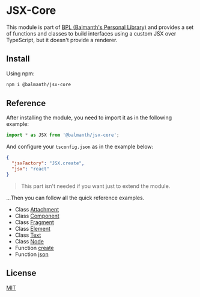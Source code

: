 # JSX-Core

This module is part of [BPL (Balmanth's Personal Library)](https://github.com/topics/nodejs-bpl) and provides a set of functions and classes to build interfaces using a custom JSX over TypeScript, but it doesn't provide a renderer.

## Install

Using npm:

```sh
npm i @balmanth/jsx-core
```

## Reference

After installing the module, you need to import it as in the following example:

```ts
import * as JSX from '@balmanth/jsx-core';
```

And configure your `tsconfig.json` as in the example below:

```json
{
  "jsxFactory": "JSX.create",
  "jsx": "react"
}
```

> This part isn't needed if you want just to extend the module.

...Then you can follow all the quick reference examples.

- Class [Attachment](./reference/attachment.md)
- Class [Component](./reference/component.md)
- Class [Fragment](./reference/fragment.md)
- Class [Element](./reference/element.md)
- Class [Text](./reference/text.md)
- Class [Node](./reference/node.md)
- Function [create](./reference/create.md)
- Function [json](./reference/json.md)

## License

[MIT](https://balmante.eti.br)
